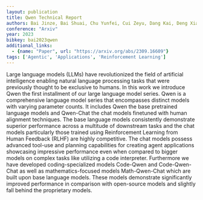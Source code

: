 ```yaml
---
layout: publication
title: Qwen Technical Report
authors: Bai Jinze, Bai Shuai, Chu Yunfei, Cui Zeyu, Dang Kai, Deng Xiaodong, Fan Yang, Ge Wenbin, Han Yu, Huang Fei, Hui Binyuan, Ji Luo, Li Mei, Lin Junyang, Lin Runji, Liu Dayiheng, Liu Gao, Lu Chengqiang, Lu Keming, Ma Jianxin, Men Rui, Ren Xingzhang, Ren Xuancheng, Tan Chuanqi, Tan Sinan, Tu Jianhong, Wang Peng, Wang Shijie, Wang Wei, Wu Shengguang, Xu Benfeng, Xu Jin, Yang An, Yang Hao, Yang Jian, Yang Shusheng, Yao Yang, Yu Bowen, Yuan Hongyi, Yuan Zheng, Zhang Jianwei, Zhang Xingxuan, Zhang Yichang, Zhang Zhenru, Zhou Chang, Zhou Jingren, Zhou Xiaohuan, Zhu Tianhang
conference: "Arxiv"
year: 2023
bibkey: bai2023qwen
additional_links:
  - {name: "Paper", url: "https://arxiv.org/abs/2309.16609"}
tags: ['Agentic', 'Applications', 'Reinforcement Learning']
---
```

Large language models (LLMs) have revolutionized the field of artificial intelligence enabling natural language processing tasks that were previously thought to be exclusive to humans. In this work we introduce Qwen the first installment of our large language model series. Qwen is a comprehensive language model series that encompasses distinct models with varying parameter counts. It includes Qwen the base pretrained language models and Qwen-Chat the chat models finetuned with human alignment techniques. The base language models consistently demonstrate superior performance across a multitude of downstream tasks and the chat models particularly those trained using Reinforcement Learning from Human Feedback (RLHF) are highly competitive. The chat models possess advanced tool-use and planning capabilities for creating agent applications showcasing impressive performance even when compared to bigger models on complex tasks like utilizing a code interpreter. Furthermore we have developed coding-specialized models Code-Qwen and Code-Qwen-Chat as well as mathematics-focused models Math-Qwen-Chat which are built upon base language models. These models demonstrate significantly improved performance in comparison with open-source models and slightly fall behind the proprietary models.
